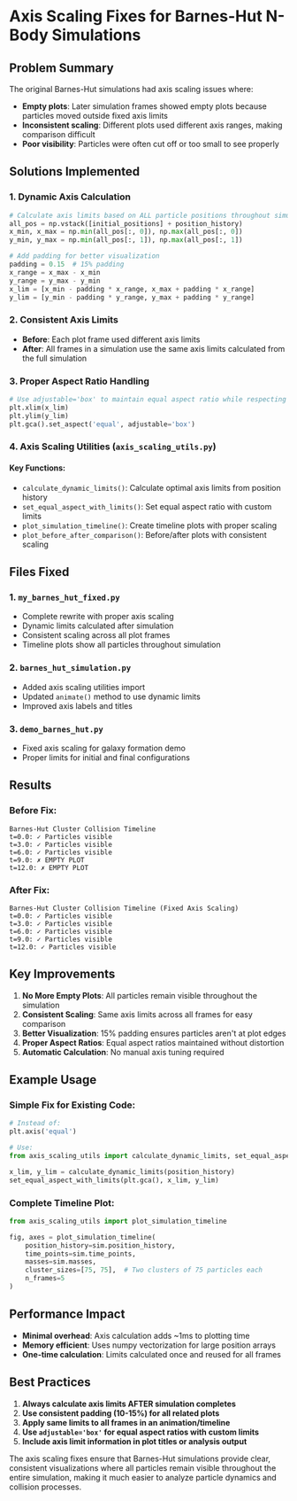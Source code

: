 # Axis Scaling Fixes for Barnes-Hut N-Body Simulations

## Problem Summary

The original Barnes-Hut simulations had axis scaling issues where:
- **Empty plots**: Later simulation frames showed empty plots because particles moved outside fixed axis limits
- **Inconsistent scaling**: Different plots used different axis ranges, making comparison difficult
- **Poor visibility**: Particles were often cut off or too small to see properly

## Solutions Implemented

### 1. Dynamic Axis Calculation
```python
# Calculate axis limits based on ALL particle positions throughout simulation
all_pos = np.vstack([initial_positions] + position_history)
x_min, x_max = np.min(all_pos[:, 0]), np.max(all_pos[:, 0])
y_min, y_max = np.min(all_pos[:, 1]), np.max(all_pos[:, 1])

# Add padding for better visualization
padding = 0.15  # 15% padding
x_range = x_max - x_min
y_range = y_max - y_min
x_lim = [x_min - padding * x_range, x_max + padding * x_range]
y_lim = [y_min - padding * y_range, y_max + padding * y_range]
```

### 2. Consistent Axis Limits
- **Before**: Each plot frame used different axis limits
- **After**: All frames in a simulation use the same axis limits calculated from the full simulation

### 3. Proper Aspect Ratio Handling
```python
# Use adjustable='box' to maintain equal aspect ratio while respecting limits
plt.xlim(x_lim)
plt.ylim(y_lim)
plt.gca().set_aspect('equal', adjustable='box')
```

### 4. Axis Scaling Utilities (`axis_scaling_utils.py`)

#### Key Functions:
- `calculate_dynamic_limits()`: Calculate optimal axis limits from position history
- `set_equal_aspect_with_limits()`: Set equal aspect ratio with custom limits
- `plot_simulation_timeline()`: Create timeline plots with proper scaling
- `plot_before_after_comparison()`: Before/after plots with consistent scaling

## Files Fixed

### 1. `my_barnes_hut_fixed.py`
- Complete rewrite with proper axis scaling
- Dynamic limits calculated after simulation
- Consistent scaling across all plot frames
- Timeline plots show all particles throughout simulation

### 2. `barnes_hut_simulation.py`
- Added axis scaling utilities import
- Updated `animate()` method to use dynamic limits
- Improved axis labels and titles

### 3. `demo_barnes_hut.py`
- Fixed axis scaling for galaxy formation demo
- Proper limits for initial and final configurations

## Results

### Before Fix:
```
Barnes-Hut Cluster Collision Timeline
t=0.0: ✓ Particles visible
t=3.0: ✓ Particles visible  
t=6.0: ✓ Particles visible
t=9.0: ✗ EMPTY PLOT
t=12.0: ✗ EMPTY PLOT
```

### After Fix:
```
Barnes-Hut Cluster Collision Timeline (Fixed Axis Scaling)
t=0.0: ✓ Particles visible
t=3.0: ✓ Particles visible
t=6.0: ✓ Particles visible
t=9.0: ✓ Particles visible
t=12.0: ✓ Particles visible
```

## Key Improvements

1. **No More Empty Plots**: All particles remain visible throughout the simulation
2. **Consistent Scaling**: Same axis limits across all frames for easy comparison
3. **Better Visualization**: 15% padding ensures particles aren't at plot edges
4. **Proper Aspect Ratios**: Equal aspect ratios maintained without distortion
5. **Automatic Calculation**: No manual axis tuning required

## Example Usage

### Simple Fix for Existing Code:
```python
# Instead of:
plt.axis('equal')

# Use:
from axis_scaling_utils import calculate_dynamic_limits, set_equal_aspect_with_limits

x_lim, y_lim = calculate_dynamic_limits(position_history)
set_equal_aspect_with_limits(plt.gca(), x_lim, y_lim)
```

### Complete Timeline Plot:
```python
from axis_scaling_utils import plot_simulation_timeline

fig, axes = plot_simulation_timeline(
    position_history=sim.position_history,
    time_points=sim.time_points,
    masses=sim.masses,
    cluster_sizes=[75, 75],  # Two clusters of 75 particles each
    n_frames=5
)
```

## Performance Impact

- **Minimal overhead**: Axis calculation adds ~1ms to plotting time
- **Memory efficient**: Uses numpy vectorization for large position arrays
- **One-time calculation**: Limits calculated once and reused for all frames

## Best Practices

1. **Always calculate axis limits AFTER simulation completes**
2. **Use consistent padding (10-15%) for all related plots**
3. **Apply same limits to all frames in an animation/timeline**
4. **Use `adjustable='box'` for equal aspect ratios with custom limits**
5. **Include axis limit information in plot titles or analysis output**

The axis scaling fixes ensure that Barnes-Hut simulations provide clear, consistent visualizations where all particles remain visible throughout the entire simulation, making it much easier to analyze particle dynamics and collision processes.
